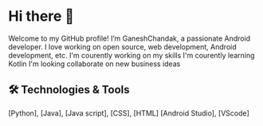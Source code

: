 # Hi there 👋

Welcome to my GitHub profile! I’m GaneshChandak, a passionate Android developer. I love working on open source, web development, Android development, etc.
I'm courently working on my skills
I'm courently learning Kotlin
I'm looking collaborate on new business ideas

## 🛠️ Technologies & Tools
[Python], [Java], [Java script], [CSS], [HTML]
[Android Studio], [VScode]


<!---
ganeshc8/ganeshc8 is a ✨ special ✨ repository because its `README.md` (this file) appears on your GitHub profile.
You can click the Preview link to take a look at your changes.
--->
